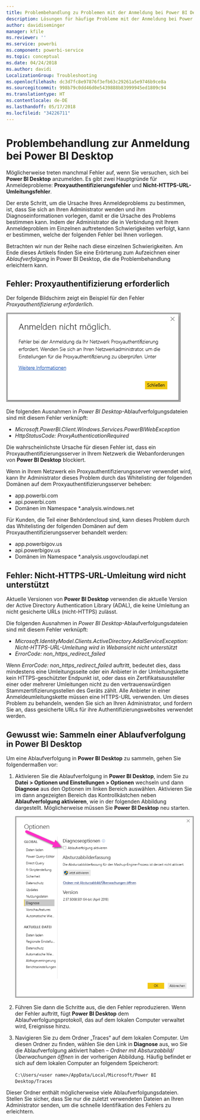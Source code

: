 ```yaml
---
title: Problembehandlung zu Problemen mit der Anmeldung bei Power BI Desktop
description: Lösungen für häufige Probleme mit der Anmeldung bei Power BI Desktop
author: davidiseminger
manager: kfile
ms.reviewer: ''
ms.service: powerbi
ms.component: powerbi-service
ms.topic: conceptual
ms.date: 04/24/2018
ms.author: davidi
LocalizationGroup: Troubleshooting
ms.openlocfilehash: dc3d7fc8e97876f3efb63c29261a5e9746b9ce8a
ms.sourcegitcommit: 998b79c0dd46d0e5439888b83999945ed1809c94
ms.translationtype: HT
ms.contentlocale: de-DE
ms.lasthandoff: 05/17/2018
ms.locfileid: "34226711"
---
```

# <a name="troubleshooting-sign-in-for-power-bi-desktop"></a>Problembehandlung zur Anmeldung bei Power BI Desktop
Möglicherweise treten manchmal Fehler auf, wenn Sie versuchen, sich bei **Power BI Desktop** anzumelden. Es gibt zwei Hauptgründe für Anmeldeprobleme: **Proxyauthentifizierungsfehler** und **Nicht-HTTPS-URL-Umleitungsfehler**. 

Der erste Schritt, um die Ursache Ihres Anmeldeproblems zu bestimmen, ist, dass Sie sich an Ihren Administrator wenden und ihm Diagnoseinformationen vorlegen, damit er die Ursache des Problems bestimmen kann. Indem der Administrator die in Verbindung mit Ihrem Anmeldeproblem im Einzelnen auftretenden Schwierigkeiten verfolgt, kann er bestimmen, welche der folgenden Fehler bei Ihnen vorliegen. 

Betrachten wir nun der Reihe nach diese einzelnen Schwierigkeiten. Am Ende dieses Artikels finden Sie eine Erörterung zum Aufzeichnen einer *Ablaufverfolgung* in Power BI Desktop, die die Problembehandlung erleichtern kann.


## <a name="proxy-authentication-required-error"></a>Fehler: Proxyauthentifizierung erforderlich

Der folgende Bildschirm zeigt ein Beispiel für den Fehler *Proxyauthentifizierung erforderlich*.

![Anmeldefehler durch Proxyauthentifizierungsfehler](media/desktop-troubleshooting-sign-in/desktop-tshoot-sign-in_01.png)

Die folgenden Ausnahmen in *Power BI Desktop*-Ablaufverfolgungsdateien sind mit diesem Fehler verknüpft:

* *Microsoft.PowerBI.Client.Windows.Services.PowerBIWebException*
* *HttpStatusCode: ProxyAuthenticationRequired*

Die wahrscheinlichste Ursache für diesen Fehler ist, dass ein Proxyauthentifizierungsserver in Ihrem Netzwerk die Webanforderungen von **Power BI Desktop** blockiert. 

Wenn in Ihrem Netzwerk ein Proxyauthentifizierungsserver verwendet wird, kann Ihr Administrator dieses Problem durch das Whitelisting der folgenden Domänen auf dem Proxyauthentifizierungsserver beheben:

* app.powerbi.com
* api.powerbi.com
* Domänen im Namespace *.analysis.windows.net

Für Kunden, die Teil einer Behördencloud sind, kann dieses Problem durch das Whitelisting der folgenden Domänen auf dem Proxyauthentifizierungsserver behandelt werden:

* app.powerbigov.us
* api.powerbigov.us
* Domänen im Namespace *.analysis.usgovcloudapi.net

## <a name="non-https-url-redirect-not-supported-error"></a>Fehler: Nicht-HTTPS-URL-Umleitung wird nicht unterstützt

Aktuelle Versionen von **Power BI Desktop** verwenden die aktuelle Version der Active Directory Authentication Library (ADAL), die keine Umleitung an nicht gesicherte URLs (nicht-HTTPS) zulässt. 

Die folgenden Ausnahmen in *Power BI Desktop*-Ablaufverfolgungsdateien sind mit diesem Fehler verknüpft:

* *Microsoft.IdentityModel.Clients.ActiveDirectory.AdalServiceException: Nicht-HTTPS-URL-Umleitung wird in Webansicht nicht unterstützt*
* *ErrorCode: non_https_redirect_failed*

Wenn *ErrorCode: non_https_redirect_failed* auftritt, bedeutet dies, dass mindestens eine Umleitungsseite oder ein Anbieter in der Umleitungskette kein HTTPS-geschützter Endpunkt ist, oder dass ein Zertifikatsaussteller einer oder mehrerer Umleitungen nicht zu den vertrauenswürdigen Stammzertifizierungsstellen des Geräts zählt. Alle Anbieter in einer Anmeldeumleitungskette müssen eine HTTPS-URL verwenden. Um dieses Problem zu behandeln, wenden Sie sich an Ihren Administrator, und fordern Sie an, dass gesicherte URLs für ihre Authentifizierungswebsites verwendet werden. 

## <a name="how-to-collect-a-trace-in-power-bi-desktop"></a>Gewusst wie: Sammeln einer Ablaufverfolgung in Power BI Desktop

Um eine Ablaufverfolgung in **Power BI Desktop** zu sammeln, gehen Sie folgendermaßen vor:

1. Aktivieren Sie die Ablaufverfolgung in **Power BI Desktop**, indem Sie zu **Datei > Optionen und Einstellungen > Optionen** wechseln und dann **Diagnose** aus den Optionen im linken Bereich auswählen. Aktivieren Sie im dann angezeigten Bereich das Kontrollkästchen neben **Ablaufverfolgung aktivieren**, wie in der folgenden Abbildung dargestellt. Möglicherweise müssen Sie **Power BI Desktop** neu starten.
   
   ![Aktivieren der Ablaufverfolgung in Power BI Desktop](media/desktop-troubleshooting-sign-in/desktop-tshoot-sign-in_02.png)

2. Führen Sie dann die Schritte aus, die den Fehler reproduzieren. Wenn der Fehler auftritt, fügt **Power BI Desktop** dem Ablaufverfolgungsprotokoll, das auf dem lokalen Computer verwaltet wird, Ereignisse hinzu.

3. Navigieren Sie zu dem Ordner „Traces“ auf dem lokalen Computer. Um diesen Ordner zu finden, wählen Sie den Link in **Diagnose** aus, wo Sie die Ablaufverfolgung aktiviert haben – *Ordner mit Absturzabbild/Überwachungen öffnen* in der vorherigen Abbildung. Häufig befindet er sich auf dem lokalen Computer an folgendem Speicherort:

    `C:\Users/<user name>/AppData/Local/Microsoft/Power BI Desktop/Traces`

Dieser Ordner enthält möglicherweise viele Ablaufverfolgungsdateien. Stellen Sie sicher, dass Sie nur die zuletzt verwendeten Dateien an Ihren Administrator senden, um die schnelle Identifikation des Fehlers zu erleichtern. 

